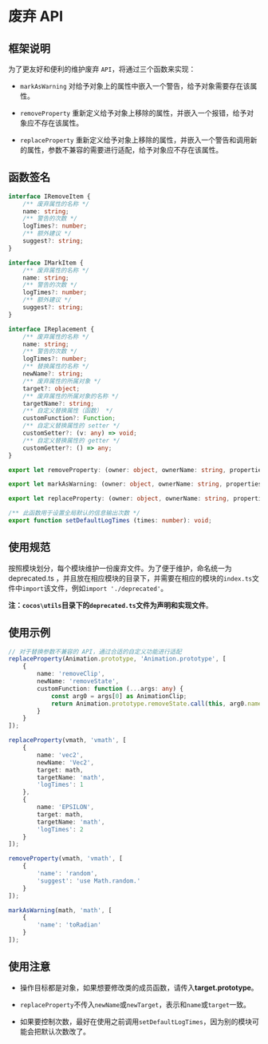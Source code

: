 # 废弃 API

## 框架说明

为了更友好和便利的维护废弃 `API`，将通过三个函数来实现：

- `markAsWarning` 对给予对象上的属性中嵌入一个警告，给予对象需要存在该属性。

- `removeProperty` 重新定义给予对象上移除的属性，并嵌入一个报错，给予对象应不存在该属性。

- `replaceProperty` 重新定义给予对象上移除的属性，并嵌入一个警告和调用新的属性，参数不兼容的需要进行适配，给予对象应不存在该属性。

## 函数签名

```typescript
interface IRemoveItem {
    /** 废弃属性的名称 */
    name: string;
    /** 警告的次数 */
    logTimes?: number;
    /** 额外建议 */
    suggest?: string;
}

interface IMarkItem {
    /** 废弃属性的名称 */
    name: string;
    /** 警告的次数 */
    logTimes?: number;
    /** 额外建议 */
    suggest?: string;
}

interface IReplacement {
    /** 废弃属性的名称 */
    name: string;
    /** 警告的次数 */
    logTimes?: number;
    /** 替换属性的名称 */
    newName?: string;
    /** 废弃属性的所属对象 */
    target?: object;
    /** 废弃属性的所属对象的名称 */
    targetName?: string;
    /** 自定义替换属性（函数） */
    customFunction?: Function;
    /** 自定义替换属性的 setter */
    customSetter?: (v: any) => void;
    /** 自定义替换属性的 getter */
    customGetter?: () => any;
}

export let removeProperty: (owner: object, ownerName: string, properties: IRemoveItem[]) => void;

export let markAsWarning: (owner: object, ownerName: string, properties: IMarkItem[]) => void;

export let replaceProperty: (owner: object, ownerName: string, properties: IReplacement[]) => void;

/** 此函数用于设置全局默认的信息输出次数 */
export function setDefaultLogTimes (times: number): void;
```

## 使用规范

按照模块划分，每个模块维护一份废弃文件。为了便于维护，命名统一为 deprecated.ts ，并且放在相应模块的目录下，并需要在相应的模块的`index.ts`文件中`import`该文件，例如`import './deprecated'`。

**注：`cocos\utils`目录下的`deprecated.ts`文件为声明和实现文件**。

## 使用示例

```typescript
// 对于替换参数不兼容的 API，通过合适的自定义功能进行适配
replaceProperty(Animation.prototype, 'Animation.prototype', [
    {
        name: 'removeClip',
        newName: 'removeState',
        customFunction: function (...args: any) {
            const arg0 = args[0] as AnimationClip;
            return Animation.prototype.removeState.call(this, arg0.name);
        }
    }
]);

replaceProperty(vmath, 'vmath', [
    {
        name: 'vec2',
        newName: 'Vec2',
        target: math,
        targetName: 'math',
        'logTimes': 1
    },
    {
        name: 'EPSILON',
        target: math,
        targetName: 'math',
        'logTimes': 2
    }
]);

removeProperty(vmath, 'vmath', [
    {
        'name': 'random',
        'suggest': 'use Math.random.'
    }
]);

markAsWarning(math, 'math', [
    {
        'name': 'toRadian'
    }
]);
```

## 使用注意

- 操作目标都是对象，如果想要修改类的成员函数，请传入**target.prototype**。

- `replaceProperty`不传入`newName`或`newTarget`，表示和`name`或`target`一致。

- 如果要控制次数，最好在使用之前调用`setDefaultLogTimes`，因为别的模块可能会把默认次数改了。
